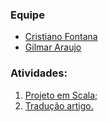 ### Equipe
 - [Cristiano Fontana](https://github.com/cristianofontana)   
 - [Gilmar Araujo](https://github.com/gilmararaujo)

### Atividades:
1. [Projeto em Scala;](?)
2. [Tradução artigo.](https://github.com/POSBIGDATA/2017UP-Mapreduce-Java-pig/blob/master/entregas/GilmarAraujo-CristianoFontana/ResilientDistributedDatasets.pdf)
